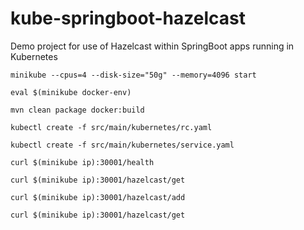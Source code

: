 # kube-springboot-hazelcast
Demo project for use of Hazelcast within SpringBoot apps running in Kubernetes


`minikube --cpus=4 --disk-size="50g" --memory=4096 start` 

`eval $(minikube docker-env)`

`mvn clean package docker:build`

`kubectl create -f src/main/kubernetes/rc.yaml`

`kubectl create -f src/main/kubernetes/service.yaml`

`curl $(minikube ip):30001/health`

`curl $(minikube ip):30001/hazelcast/get`

`curl $(minikube ip):30001/hazelcast/add`

`curl $(minikube ip):30001/hazelcast/get`
